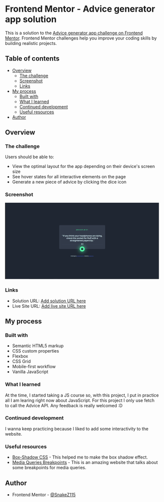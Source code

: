 # Frontend Mentor - Advice generator app solution

This is a solution to the [Advice generator app challenge on Frontend Mentor](https://www.frontendmentor.io/challenges/advice-generator-app-QdUG-13db). Frontend Mentor challenges help you improve your coding skills by building realistic projects.

## Table of contents

- [Overview](#overview)
  - [The challenge](#the-challenge)
  - [Screenshot](#screenshot)
  - [Links](#links)
- [My process](#my-process)
  - [Built with](#built-with)
  - [What I learned](#what-i-learned)
  - [Continued development](#continued-development)
  - [Useful resources](#useful-resources)
- [Author](#author)


## Overview

### The challenge

Users should be able to:

- View the optimal layout for the app depending on their device's screen size
- See hover states for all interactive elements on the page
- Generate a new piece of advice by clicking the dice icon

### Screenshot

![](./screenshot.PNG)

### Links

- Solution URL: [Add solution URL here](https://your-solution-url.com)
- Live Site URL: [Add live site URL here](https://your-live-site-url.com)

## My process

### Built with

- Semantic HTML5 markup
- CSS custom properties
- Flexbox
- CSS Grid
- Mobile-first workflow
- Vanilla JavaScript

### What I learned

At the time, I started taking a JS course so, with this project, I put in practice all I am learing right now about JavaScript. 
For this project I only use fetch to call the Advice API.
Any feedback is really welcomed :D

### Continued development

I wanna keep practicing because I liked to add some interactivity to the website.

### Useful resources

- [Box-Shadow CSS](https://developer.mozilla.org/es/docs/Web/CSS/box-shadow) - This helped me to make the box shadow effect.
- [Media Queries Breakpoints](https://dev.to/gerryleonugroho/responsive-design-breakpoints-2025-playbook-53ih) - This is an amazing website that talks about some breakpoints for media queries.

## Author

- Frontend Mentor - [@SnakeZ115](https://www.frontendmentor.io/profile/SnakeZ115)



